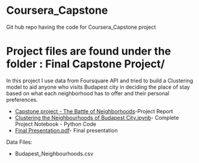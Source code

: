 # Coursera_Capstone  
Git hub repo having the code for Coursera_Capstone project  

# Project files are found under the folder : Final Capstone Project/  

In this project I use data from Foursquare API and tried to build a Clustering model to aid anyone who visits Budapest city in deciding the place of stay based on what each neighborhood has to offer and their personal preferences.  

* [Capstone project - The Battle of Neighborhoods](https://github.com/madhavan2907/Coursera_Capstone/blob/master/Capstone%20project%20-%20The%20Battle%20of%20Neighborhoods.pdf)-Project Report  
* [Clustering the Neighbourhoods of Budapest City.ipynb](https://github.com/madhavan2907/Coursera_Capstone/blob/master/Clustering%20the%20Neighbourhoods%20of%20Budapest%20City.ipynb)- Complete Project Notebook - Python Code  
* [Final Presentation.pdf](https://github.com/madhavan2907/Coursera_Capstone/blob/master/Final%20Presentation.pdf)- Final presentation  

Data Files:  
* Budapest_Neighbourhoods.csv  
